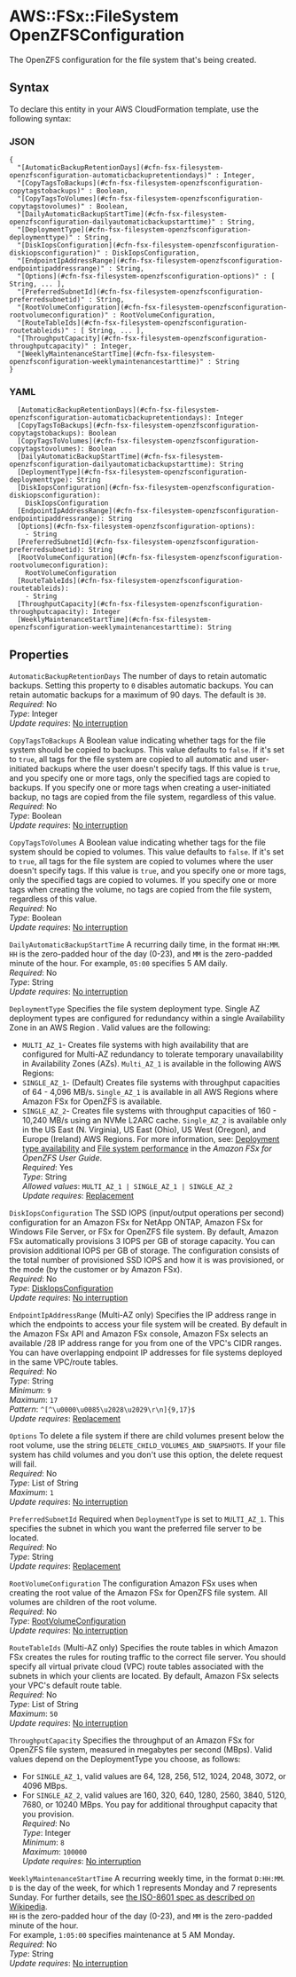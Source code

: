 # AWS::FSx::FileSystem OpenZFSConfiguration<a name="aws-properties-fsx-filesystem-openzfsconfiguration"></a>

The OpenZFS configuration for the file system that's being created\.

## Syntax<a name="aws-properties-fsx-filesystem-openzfsconfiguration-syntax"></a>

To declare this entity in your AWS CloudFormation template, use the following syntax:

### JSON<a name="aws-properties-fsx-filesystem-openzfsconfiguration-syntax.json"></a>

```
{
  "[AutomaticBackupRetentionDays](#cfn-fsx-filesystem-openzfsconfiguration-automaticbackupretentiondays)" : Integer,
  "[CopyTagsToBackups](#cfn-fsx-filesystem-openzfsconfiguration-copytagstobackups)" : Boolean,
  "[CopyTagsToVolumes](#cfn-fsx-filesystem-openzfsconfiguration-copytagstovolumes)" : Boolean,
  "[DailyAutomaticBackupStartTime](#cfn-fsx-filesystem-openzfsconfiguration-dailyautomaticbackupstarttime)" : String,
  "[DeploymentType](#cfn-fsx-filesystem-openzfsconfiguration-deploymenttype)" : String,
  "[DiskIopsConfiguration](#cfn-fsx-filesystem-openzfsconfiguration-diskiopsconfiguration)" : DiskIopsConfiguration,
  "[EndpointIpAddressRange](#cfn-fsx-filesystem-openzfsconfiguration-endpointipaddressrange)" : String,
  "[Options](#cfn-fsx-filesystem-openzfsconfiguration-options)" : [ String, ... ],
  "[PreferredSubnetId](#cfn-fsx-filesystem-openzfsconfiguration-preferredsubnetid)" : String,
  "[RootVolumeConfiguration](#cfn-fsx-filesystem-openzfsconfiguration-rootvolumeconfiguration)" : RootVolumeConfiguration,
  "[RouteTableIds](#cfn-fsx-filesystem-openzfsconfiguration-routetableids)" : [ String, ... ],
  "[ThroughputCapacity](#cfn-fsx-filesystem-openzfsconfiguration-throughputcapacity)" : Integer,
  "[WeeklyMaintenanceStartTime](#cfn-fsx-filesystem-openzfsconfiguration-weeklymaintenancestarttime)" : String
}
```

### YAML<a name="aws-properties-fsx-filesystem-openzfsconfiguration-syntax.yaml"></a>

```
  [AutomaticBackupRetentionDays](#cfn-fsx-filesystem-openzfsconfiguration-automaticbackupretentiondays): Integer
  [CopyTagsToBackups](#cfn-fsx-filesystem-openzfsconfiguration-copytagstobackups): Boolean
  [CopyTagsToVolumes](#cfn-fsx-filesystem-openzfsconfiguration-copytagstovolumes): Boolean
  [DailyAutomaticBackupStartTime](#cfn-fsx-filesystem-openzfsconfiguration-dailyautomaticbackupstarttime): String
  [DeploymentType](#cfn-fsx-filesystem-openzfsconfiguration-deploymenttype): String
  [DiskIopsConfiguration](#cfn-fsx-filesystem-openzfsconfiguration-diskiopsconfiguration): 
    DiskIopsConfiguration
  [EndpointIpAddressRange](#cfn-fsx-filesystem-openzfsconfiguration-endpointipaddressrange): String
  [Options](#cfn-fsx-filesystem-openzfsconfiguration-options): 
    - String
  [PreferredSubnetId](#cfn-fsx-filesystem-openzfsconfiguration-preferredsubnetid): String
  [RootVolumeConfiguration](#cfn-fsx-filesystem-openzfsconfiguration-rootvolumeconfiguration): 
    RootVolumeConfiguration
  [RouteTableIds](#cfn-fsx-filesystem-openzfsconfiguration-routetableids): 
    - String
  [ThroughputCapacity](#cfn-fsx-filesystem-openzfsconfiguration-throughputcapacity): Integer
  [WeeklyMaintenanceStartTime](#cfn-fsx-filesystem-openzfsconfiguration-weeklymaintenancestarttime): String
```

## Properties<a name="aws-properties-fsx-filesystem-openzfsconfiguration-properties"></a>

`AutomaticBackupRetentionDays`  <a name="cfn-fsx-filesystem-openzfsconfiguration-automaticbackupretentiondays"></a>
The number of days to retain automatic backups\. Setting this property to `0` disables automatic backups\. You can retain automatic backups for a maximum of 90 days\. The default is `30`\.  
*Required*: No  
*Type*: Integer  
*Update requires*: [No interruption](https://docs.aws.amazon.com/AWSCloudFormation/latest/UserGuide/using-cfn-updating-stacks-update-behaviors.html#update-no-interrupt)

`CopyTagsToBackups`  <a name="cfn-fsx-filesystem-openzfsconfiguration-copytagstobackups"></a>
A Boolean value indicating whether tags for the file system should be copied to backups\. This value defaults to `false`\. If it's set to `true`, all tags for the file system are copied to all automatic and user\-initiated backups where the user doesn't specify tags\. If this value is `true`, and you specify one or more tags, only the specified tags are copied to backups\. If you specify one or more tags when creating a user\-initiated backup, no tags are copied from the file system, regardless of this value\.  
*Required*: No  
*Type*: Boolean  
*Update requires*: [No interruption](https://docs.aws.amazon.com/AWSCloudFormation/latest/UserGuide/using-cfn-updating-stacks-update-behaviors.html#update-no-interrupt)

`CopyTagsToVolumes`  <a name="cfn-fsx-filesystem-openzfsconfiguration-copytagstovolumes"></a>
A Boolean value indicating whether tags for the file system should be copied to volumes\. This value defaults to `false`\. If it's set to `true`, all tags for the file system are copied to volumes where the user doesn't specify tags\. If this value is `true`, and you specify one or more tags, only the specified tags are copied to volumes\. If you specify one or more tags when creating the volume, no tags are copied from the file system, regardless of this value\.  
*Required*: No  
*Type*: Boolean  
*Update requires*: [No interruption](https://docs.aws.amazon.com/AWSCloudFormation/latest/UserGuide/using-cfn-updating-stacks-update-behaviors.html#update-no-interrupt)

`DailyAutomaticBackupStartTime`  <a name="cfn-fsx-filesystem-openzfsconfiguration-dailyautomaticbackupstarttime"></a>
A recurring daily time, in the format `HH:MM`\. `HH` is the zero\-padded hour of the day \(0\-23\), and `MM` is the zero\-padded minute of the hour\. For example, `05:00` specifies 5 AM daily\.   
*Required*: No  
*Type*: String  
*Update requires*: [No interruption](https://docs.aws.amazon.com/AWSCloudFormation/latest/UserGuide/using-cfn-updating-stacks-update-behaviors.html#update-no-interrupt)

`DeploymentType`  <a name="cfn-fsx-filesystem-openzfsconfiguration-deploymenttype"></a>
Specifies the file system deployment type\. Single AZ deployment types are configured for redundancy within a single Availability Zone in an AWS Region \. Valid values are the following:  
+  `MULTI_AZ_1`\- Creates file systems with high availability that are configured for Multi\-AZ redundancy to tolerate temporary unavailability in Availability Zones \(AZs\)\. `Multi_AZ_1` is available in the following AWS Regions: 
+  `SINGLE_AZ_1`\- \(Default\) Creates file systems with throughput capacities of 64 \- 4,096 MB/s\. `Single_AZ_1` is available in all AWS Regions where Amazon FSx for OpenZFS is available\.
+  `SINGLE_AZ_2`\- Creates file systems with throughput capacities of 160 \- 10,240 MB/s using an NVMe L2ARC cache\. `Single_AZ_2` is available only in the US East \(N\. Virginia\), US East \(Ohio\), US West \(Oregon\), and Europe \(Ireland\) AWS Regions\.
For more information, see: [Deployment type availability](https://docs.aws.amazon.com/fsx/latest/OpenZFSGuide/availability-durability.html#available-aws-regions) and [File system performance](https://docs.aws.amazon.com/fsx/latest/OpenZFSGuide/performance.html#zfs-fs-performance) in the *Amazon FSx for OpenZFS User Guide*\.  
*Required*: Yes  
*Type*: String  
*Allowed values*: `MULTI_AZ_1 | SINGLE_AZ_1 | SINGLE_AZ_2`  
*Update requires*: [Replacement](https://docs.aws.amazon.com/AWSCloudFormation/latest/UserGuide/using-cfn-updating-stacks-update-behaviors.html#update-replacement)

`DiskIopsConfiguration`  <a name="cfn-fsx-filesystem-openzfsconfiguration-diskiopsconfiguration"></a>
The SSD IOPS \(input/output operations per second\) configuration for an Amazon FSx for NetApp ONTAP, Amazon FSx for Windows File Server, or FSx for OpenZFS file system\. By default, Amazon FSx automatically provisions 3 IOPS per GB of storage capacity\. You can provision additional IOPS per GB of storage\. The configuration consists of the total number of provisioned SSD IOPS and how it is was provisioned, or the mode \(by the customer or by Amazon FSx\)\.  
*Required*: No  
*Type*: [DiskIopsConfiguration](aws-properties-fsx-filesystem-openzfsconfiguration-diskiopsconfiguration.md)  
*Update requires*: [No interruption](https://docs.aws.amazon.com/AWSCloudFormation/latest/UserGuide/using-cfn-updating-stacks-update-behaviors.html#update-no-interrupt)

`EndpointIpAddressRange`  <a name="cfn-fsx-filesystem-openzfsconfiguration-endpointipaddressrange"></a>
\(Multi\-AZ only\) Specifies the IP address range in which the endpoints to access your file system will be created\. By default in the Amazon FSx API and Amazon FSx console, Amazon FSx selects an available /28 IP address range for you from one of the VPC's CIDR ranges\. You can have overlapping endpoint IP addresses for file systems deployed in the same VPC/route tables\.  
*Required*: No  
*Type*: String  
*Minimum*: `9`  
*Maximum*: `17`  
*Pattern*: `^[^\u0000\u0085\u2028\u2029\r\n]{9,17}$`  
*Update requires*: [Replacement](https://docs.aws.amazon.com/AWSCloudFormation/latest/UserGuide/using-cfn-updating-stacks-update-behaviors.html#update-replacement)

`Options`  <a name="cfn-fsx-filesystem-openzfsconfiguration-options"></a>
To delete a file system if there are child volumes present below the root volume, use the string `DELETE_CHILD_VOLUMES_AND_SNAPSHOTS`\. If your file system has child volumes and you don't use this option, the delete request will fail\.  
*Required*: No  
*Type*: List of String  
*Maximum*: `1`  
*Update requires*: [No interruption](https://docs.aws.amazon.com/AWSCloudFormation/latest/UserGuide/using-cfn-updating-stacks-update-behaviors.html#update-no-interrupt)

`PreferredSubnetId`  <a name="cfn-fsx-filesystem-openzfsconfiguration-preferredsubnetid"></a>
Required when `DeploymentType` is set to `MULTI_AZ_1`\. This specifies the subnet in which you want the preferred file server to be located\.  
*Required*: No  
*Type*: String  
*Update requires*: [Replacement](https://docs.aws.amazon.com/AWSCloudFormation/latest/UserGuide/using-cfn-updating-stacks-update-behaviors.html#update-replacement)

`RootVolumeConfiguration`  <a name="cfn-fsx-filesystem-openzfsconfiguration-rootvolumeconfiguration"></a>
The configuration Amazon FSx uses when creating the root value of the Amazon FSx for OpenZFS file system\. All volumes are children of the root volume\.   
*Required*: No  
*Type*: [RootVolumeConfiguration](aws-properties-fsx-filesystem-openzfsconfiguration-rootvolumeconfiguration.md)  
*Update requires*: [No interruption](https://docs.aws.amazon.com/AWSCloudFormation/latest/UserGuide/using-cfn-updating-stacks-update-behaviors.html#update-no-interrupt)

`RouteTableIds`  <a name="cfn-fsx-filesystem-openzfsconfiguration-routetableids"></a>
\(Multi\-AZ only\) Specifies the route tables in which Amazon FSx creates the rules for routing traffic to the correct file server\. You should specify all virtual private cloud \(VPC\) route tables associated with the subnets in which your clients are located\. By default, Amazon FSx selects your VPC's default route table\.  
*Required*: No  
*Type*: List of String  
*Maximum*: `50`  
*Update requires*: [No interruption](https://docs.aws.amazon.com/AWSCloudFormation/latest/UserGuide/using-cfn-updating-stacks-update-behaviors.html#update-no-interrupt)

`ThroughputCapacity`  <a name="cfn-fsx-filesystem-openzfsconfiguration-throughputcapacity"></a>
Specifies the throughput of an Amazon FSx for OpenZFS file system, measured in megabytes per second \(MBps\)\. Valid values depend on the DeploymentType you choose, as follows:  
+ For `SINGLE_AZ_1`, valid values are 64, 128, 256, 512, 1024, 2048, 3072, or 4096 MBps\.
+ For `SINGLE_AZ_2`, valid values are 160, 320, 640, 1280, 2560, 3840, 5120, 7680, or 10240 MBps\.
You pay for additional throughput capacity that you provision\.  
*Required*: No  
*Type*: Integer  
*Minimum*: `8`  
*Maximum*: `100000`  
*Update requires*: [No interruption](https://docs.aws.amazon.com/AWSCloudFormation/latest/UserGuide/using-cfn-updating-stacks-update-behaviors.html#update-no-interrupt)

`WeeklyMaintenanceStartTime`  <a name="cfn-fsx-filesystem-openzfsconfiguration-weeklymaintenancestarttime"></a>
A recurring weekly time, in the format `D:HH:MM`\.   
 `D` is the day of the week, for which 1 represents Monday and 7 represents Sunday\. For further details, see [the ISO\-8601 spec as described on Wikipedia](https://en.wikipedia.org/wiki/ISO_week_date)\.  
 `HH` is the zero\-padded hour of the day \(0\-23\), and `MM` is the zero\-padded minute of the hour\.   
For example, `1:05:00` specifies maintenance at 5 AM Monday\.  
*Required*: No  
*Type*: String  
*Update requires*: [No interruption](https://docs.aws.amazon.com/AWSCloudFormation/latest/UserGuide/using-cfn-updating-stacks-update-behaviors.html#update-no-interrupt)